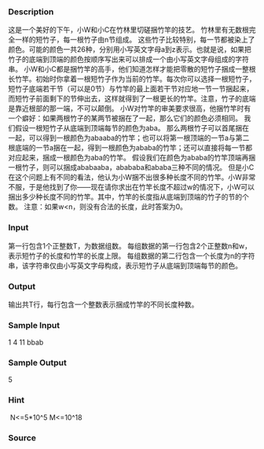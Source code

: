 
### Description
这是一个美好的下午，小W和小C在竹林里切磋捆竹竿的技艺。
竹林里有无数根完全一样的短竹子，每一根竹子由n节组成。
这些竹子比较特别，每一节都被染上了颜色。可能的颜色一共26种，分别用小写英文字母a到z表示。也就是说，如果把竹子的底端到顶端的颜色按顺序写出来可以排成一个由小写英文字母组成的字符串。
小W和小C都是捆竹竿的高手，他们知道怎样才能把零散的短竹子捆成一整根长竹竿。初始时你拿着一根短竹子作为当前的竹竿。每次你可以选择一根短竹子，短竹子底端若干节（可以是0节）与竹竿的最上面若干节对应地一节一节捆起来，而短竹子前面剩下的节伸出去，这样就得到了一根更长的竹竿。注意，竹子的底端是靠近根部的那一端，不可以颠倒。
小W对竹竿的审美要求很高，他捆竹竿时有一个癖好：如果两根竹子的某两节被捆在了一起，那么它们的颜色必须相同。
我们假设一根短竹子从底端到顶端每节的颜色为aba。
那么两根竹子可以首尾捆在一起，可以得到一根颜色为abaaba的竹竿；也可以将第一根顶端的一节a与第二根底端的一节a捆在一起，得到一根颜色为ababa的竹竿；还可以直接将每一节都对应起来，捆成一根颜色为aba的竹竿。
假设我们在颜色为ababa的竹竿顶端再捆一根竹子，则可以捆成ababaaba，abababa和ababa三种不同的情况。
但是小C在这个问题上有不同的看法，他认为小W捆不出很多种长度不同的竹竿。小W非常不服，于是他找到了你——现在请你求出在竹竿长度不超过w的情况下，小W可以捆出多少种长度不同的竹竿。其中，竹竿的长度指从底端到顶端的竹子的节的个数。
注意：如果w<n，则没有合法的长度，此时答案为0。

### Input
第一行包含1个正整数T，为数据组数。
每组数据的第一行包含2个正整数n和w，表示短竹子的长度和竹竿的长度上限。
每组数据的第二行包含一个长度为n的字符串，该字符串仅由小写英文字母构成，表示短竹子从底端到顶端每节的颜色。
### Output
输出共T行，每行包含一个整数表示捆成竹竿的不同长度种数。
### Sample Input
1
4 11
bbab
### Sample Output
5
### Hint
 N<=5*10^5
M<=10^18
### Source
